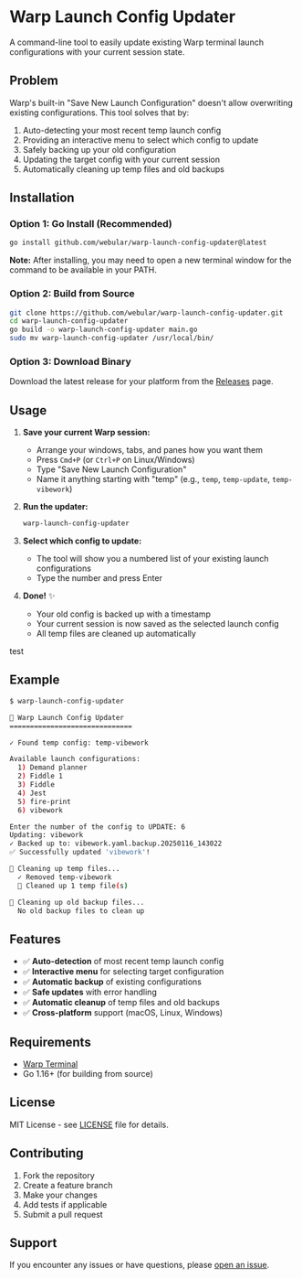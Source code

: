 # Warp Launch Config Updater

A command-line tool to easily update existing Warp terminal launch configurations with your current session state.

## Problem

Warp's built-in "Save New Launch Configuration" doesn't allow overwriting existing configurations. This tool solves that by:

1. Auto-detecting your most recent temp launch config
2. Providing an interactive menu to select which config to update
3. Safely backing up your old configuration
4. Updating the target config with your current session
5. Automatically cleaning up temp files and old backups

## Installation

### Option 1: Go Install (Recommended)
```bash
go install github.com/webular/warp-launch-config-updater@latest
```

**Note:** After installing, you may need to open a new terminal window for the command to be available in your PATH.

### Option 2: Build from Source
```bash
git clone https://github.com/webular/warp-launch-config-updater.git
cd warp-launch-config-updater
go build -o warp-launch-config-updater main.go
sudo mv warp-launch-config-updater /usr/local/bin/
```

### Option 3: Download Binary
Download the latest release for your platform from the [Releases](https://github.com/webular/warp-launch-config-updater/releases) page.

## Usage

1. **Save your current Warp session:**
   - Arrange your windows, tabs, and panes how you want them
   - Press `Cmd+P` (or `Ctrl+P` on Linux/Windows)
   - Type "Save New Launch Configuration"
   - Name it anything starting with "temp" (e.g., `temp`, `temp-update`, `temp-vibework`)

2. **Run the updater:**
   ```bash
   warp-launch-config-updater
   ```

3. **Select which config to update:**
   - The tool will show you a numbered list of your existing launch configurations
   - Type the number and press Enter

4. **Done!** ✨
   - Your old config is backed up with a timestamp
   - Your current session is now saved as the selected launch config
   - All temp files are cleaned up automatically

test
## Example

```bash
$ warp-launch-config-updater

🚀 Warp Launch Config Updater
==============================

✓ Found temp config: temp-vibework

Available launch configurations:
  1) Demand planner
  2) Fiddle 1
  3) Fiddle
  4) Jest
  5) fire-print
  6) vibework

Enter the number of the config to UPDATE: 6
Updating: vibework
✓ Backed up to: vibework.yaml.backup.20250116_143022
✅ Successfully updated 'vibework'!

🧹 Cleaning up temp files...
  ✓ Removed temp-vibework
  🎉 Cleaned up 1 temp file(s)

🧹 Cleaning up old backup files...
  No old backup files to clean up
```

## Features

- ✅ **Auto-detection** of most recent temp launch config
- ✅ **Interactive menu** for selecting target configuration
- ✅ **Automatic backup** of existing configurations
- ✅ **Safe updates** with error handling
- ✅ **Automatic cleanup** of temp files and old backups
- ✅ **Cross-platform** support (macOS, Linux, Windows)

## Requirements

- [Warp Terminal](https://www.warp.dev/)
- Go 1.16+ (for building from source)

## License

MIT License - see [LICENSE](LICENSE) file for details.

## Contributing

1. Fork the repository
2. Create a feature branch
3. Make your changes
4. Add tests if applicable
5. Submit a pull request

## Support

If you encounter any issues or have questions, please [open an issue](https://github.com/webular/warp-launch-config-updater/issues).
